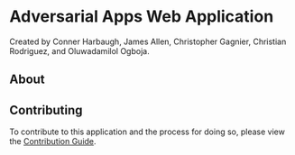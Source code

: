 # Adversarial Apps Web Application

Created by Conner Harbaugh, James Allen, Christopher Gagnier, Christian Rodriguez, and Oluwadamilol Ogboja.

## About



## Contributing

To contribute to this application and the process for doing so, please view the [Contribution Guide](.github\CONTRIBUTING.md).

